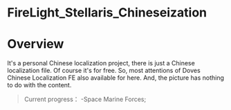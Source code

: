 # FireLight_Stellaris_Chineseization

# Overview
It's a personal Chinese localization project, there is just a Chinese localization file. Of course it's for free.
So, most attentions of Doves Chinese Localization FE also available for here.
And, the picture has nothing to do with the content.

>Current progress：
-Space Marine Forces;
